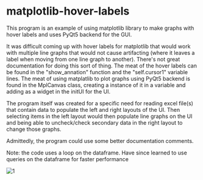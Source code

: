 # matplotlib-hover-labels

This program is an example of using matplotlib library to make graphs with hover labels and uses PyQt5 backend for the GUI.

It was difficult coming up with hover labels for matplotlib that would work with multiple line graphs that would not cause 
artifacting (where it leaves a label when moving from one line graph to another).  There's not great documentation for doing this sort of thing.   The meat of the hover labels can be found in the "show_annation" function and the "self.cursor1" variable lines.  The meat of using matplatlib to plot graphs using PyQt5 backend is found in the MplCanvas class, creating a instance of it in a variable and adding as a widget in the initUI for the UI.

The program itself was created for a specific need for reading excel file(s) that contain data to populate the left and right
layouts of the UI.  Then selecting items in the left layout would then populate line graphs on the UI and being able to uncheck/check secondary data in the right layout to change those graphs.  

Admittedly, the program could use some better documentation comments.

Note: the code uses a loop on the dataframe.  Have since learned to use queries on the dataframe for faster performance


![1](https://user-images.githubusercontent.com/123666150/215215127-7daccda4-777b-482a-aab4-6123fcab41cf.PNG)
